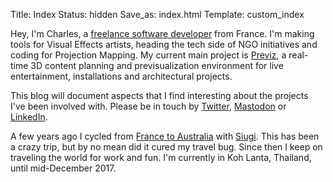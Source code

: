 Title: Index
Status: hidden
Save_as: index.html
Template: custom_index

Hey, I'm Charles, a [freelance software developer](https://linkedin.com/in/charlesfleche) from France. I'm making tools for Visual Effects artists, heading the tech side of NGO initiatives and coding for Projection Mapping. My current main project is [Previz](https://previz.co), a real-time 3D content planning and previsualization environment for live entertainment, installations and architectural projects.

This blog will document aspects that I find interesting about the projects I've been involved with. Please be in touch by  [Twitter](https://twitter.com/charlesfleche), [Mastodon](https://mamot.fr/@charlesfleche) or [LinkedIn](https://linkedin.com/in/charlesfleche).

A few years ago I cycled from [France to Australia](http://cambrai-cambrai.net) with [Siugi](http://siugi.com). This has been a crazy trip, but by no mean did it cured my travel bug. Since then I keep on traveling the world for work and fun. I'm currently in Koh Lanta, Thailand, until mid-December 2017.
